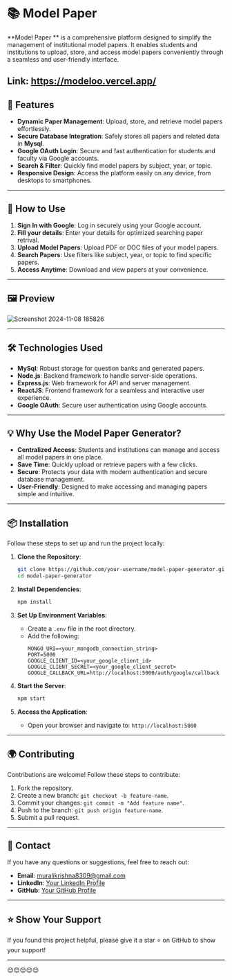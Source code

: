 
# 📚 Model Paper   

**Model Paper ** is a comprehensive platform designed to simplify the management of institutional model papers. It enables students and institutions to upload, store, and access model papers conveniently through a seamless and user-friendly interface.  

**Link**: https://modeloo.vercel.app/
---

## 🚀 Features  

- **Dynamic Paper Management**: Upload, store, and retrieve model papers effortlessly.  
- **Secure Database Integration**: Safely stores all papers and related data in **Mysql**.  
- **Google OAuth Login**: Secure and fast authentication for students and faculty via Google accounts.  
- **Search & Filter**: Quickly find model papers by subject, year, or topic.  
- **Responsive Design**: Access the platform easily on any device, from desktops to smartphones.  

---
## 🎯 How to Use  

1. **Sign In with Google**: Log in securely using your Google account.
2. **Fill your details**: Enter your details for optimized searching paper retrival.
3. **Upload Model Papers**: Upload PDF or DOC files of your model papers.  
4. **Search Papers**: Use filters like subject, year, or topic to find specific papers.  
5. **Access Anytime**: Download and view papers at your convenience.  

---

## 🖼️ Preview  
![Screenshot 2024-11-08 185826](https://github.com/user-attachments/assets/918069ac-ea36-4253-a067-7c9f0ecb5eb1)


---


## 🛠️ Technologies Used  

- **MySql**: Robust storage for question banks and generated papers.  
- **Node.js**: Backend framework to handle server-side operations.  
- **Express.js**: Web framework for API and server management.  
- **ReactJS**: Frontend framework for a seamless and interactive user experience.  
- **Google OAuth**: Secure user authentication using Google accounts.  

---

## 💡 Why Use the Model Paper Generator?  

- **Centralized Access**: Students and institutions can manage and access all model papers in one place.  
- **Save Time**: Quickly upload or retrieve papers with a few clicks.  
- **Secure**: Protects your data with modern authentication and secure database management.  
- **User-Friendly**: Designed to make accessing and managing papers simple and intuitive.  

---


## 📦 Installation  

Follow these steps to set up and run the project locally:  

1. **Clone the Repository**:  
   ```bash  
   git clone https://github.com/your-username/model-paper-generator.git  
   cd model-paper-generator  
   ```  

2. **Install Dependencies**:  
   ```bash  
   npm install  
   ```  

3. **Set Up Environment Variables**:  
   - Create a `.env` file in the root directory.  
   - Add the following:  
     ```  
     MONGO_URI=<your_mongodb_connection_string>  
     PORT=5000  
     GOOGLE_CLIENT_ID=<your_google_client_id>  
     GOOGLE_CLIENT_SECRET=<your_google_client_secret>  
     GOOGLE_CALLBACK_URL=http://localhost:5000/auth/google/callback  
     ```  

4. **Start the Server**:  
   ```bash  
   npm start  
   ```  

5. **Access the Application**:  
   - Open your browser and navigate to: `http://localhost:5000`  

---


## 🌍 Contributing  

Contributions are welcome! Follow these steps to contribute:  

1. Fork the repository.  
2. Create a new branch: `git checkout -b feature-name`.  
3. Commit your changes: `git commit -m "Add feature name"`.  
4. Push to the branch: `git push origin feature-name`.  
5. Submit a pull request.  

---

## 📩 Contact  

If you have any questions or suggestions, feel free to reach out:  

- **Email**: muralikrishna8309@gmail.com 
- **LinkedIn**: [Your LinkedIn Profile](https://www.linkedin.com/in/murali-krishna-abbugondi/)  
- **GitHub**: [Your GitHub Profile](https://github.com/mr-bott)  
---

## ⭐ Show Your Support  

If you found this project helpful, please give it a star ⭐ on GitHub to show your support!  

---  
 😊😊😊😊😊
